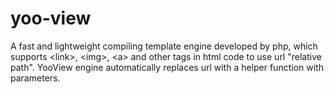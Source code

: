 # yoo-view
A fast and lightweight compiling template engine developed by php, which supports &lt;link>, &lt;img>, &lt;a> and other tags in html code to use url "relative path". YooView engine automatically replaces url with a helper function with parameters.
